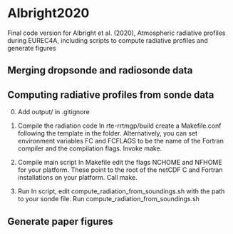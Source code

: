 # Albright2020
Final code version for Albright et al. (2020), Atmospheric radiative profiles during EUREC4A, including scripts to compute radiative profiles and generate figures

## Merging dropsonde and radiosonde data

## Computing radiative profiles from sonde data

0. Add output/ in .gitignore
1. Compile the radiation code
In rte-rrtmgp/build create a Makefile.conf following the template in the folder. Alternatively, you can set environment variables FC and FCFLAGS to be the name of the Fortran compiler and the compilation flags. Invoke make.

2. Compile main script
In Makefile edit the flags NCHOME and NFHOME for your platform. These point to the root of the netCDF C and Fortran installations on your platform. Call make.

3. Run
In script, edit compute_radiation_from_soundings.sh with the path to your sonde file. Run compute_radiation_from_soundings.sh

## Generate paper figures
